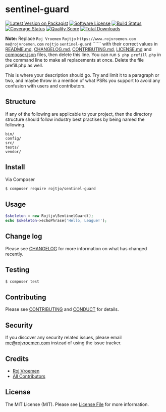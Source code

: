 # sentinel-guard

[![Latest Version on Packagist][ico-version]][link-packagist]
[![Software License][ico-license]](LICENSE.md)
[![Build Status][ico-travis]][link-travis]
[![Coverage Status][ico-scrutinizer]][link-scrutinizer]
[![Quality Score][ico-code-quality]][link-code-quality]
[![Total Downloads][ico-downloads]][link-downloads]

**Note:** Replace ```Roj Vroemen``` ```Rojtjo``` ```https://www.rojvroemen.com``` ```me@rojvroemen.com``` ```rojtjo``` ```sentinel-guard``` `````` with their correct values in [README.md](README.md), [CHANGELOG.md](CHANGELOG.md), [CONTRIBUTING.md](CONTRIBUTING.md), [LICENSE.md](LICENSE.md) and [composer.json](composer.json) files, then delete this line. You can run `$ php prefill.php` in the command line to make all replacements at once. Delete the file prefill.php as well.

This is where your description should go. Try and limit it to a paragraph or two, and maybe throw in a mention of what
PSRs you support to avoid any confusion with users and contributors.

## Structure

If any of the following are applicable to your project, then the directory structure should follow industry best practises by being named the following.

```
bin/        
config/
src/
tests/
vendor/
```


## Install

Via Composer

``` bash
$ composer require rojtjo/sentinel-guard
```

## Usage

``` php
$skeleton = new Rojtjo\SentinelGuard();
echo $skeleton->echoPhrase('Hello, League!');
```

## Change log

Please see [CHANGELOG](CHANGELOG.md) for more information on what has changed recently.

## Testing

``` bash
$ composer test
```

## Contributing

Please see [CONTRIBUTING](CONTRIBUTING.md) and [CONDUCT](CONDUCT.md) for details.

## Security

If you discover any security related issues, please email me@rojvroemen.com instead of using the issue tracker.

## Credits

- [Roj Vroemen][link-author]
- [All Contributors][link-contributors]

## License

The MIT License (MIT). Please see [License File](LICENSE.md) for more information.

[ico-version]: https://img.shields.io/packagist/v/rojtjo/sentinel-guard.svg?style=flat-square
[ico-license]: https://img.shields.io/badge/license-MIT-brightgreen.svg?style=flat-square
[ico-travis]: https://img.shields.io/travis/rojtjo/sentinel-guard/master.svg?style=flat-square
[ico-scrutinizer]: https://img.shields.io/scrutinizer/coverage/g/rojtjo/sentinel-guard.svg?style=flat-square
[ico-code-quality]: https://img.shields.io/scrutinizer/g/rojtjo/sentinel-guard.svg?style=flat-square
[ico-downloads]: https://img.shields.io/packagist/dt/rojtjo/sentinel-guard.svg?style=flat-square

[link-packagist]: https://packagist.org/packages/rojtjo/sentinel-guard
[link-travis]: https://travis-ci.org/rojtjo/sentinel-guard
[link-scrutinizer]: https://scrutinizer-ci.com/g/rojtjo/sentinel-guard/code-structure
[link-code-quality]: https://scrutinizer-ci.com/g/rojtjo/sentinel-guard
[link-downloads]: https://packagist.org/packages/rojtjo/sentinel-guard
[link-author]: https://github.com/Rojtjo
[link-contributors]: ../../contributors
